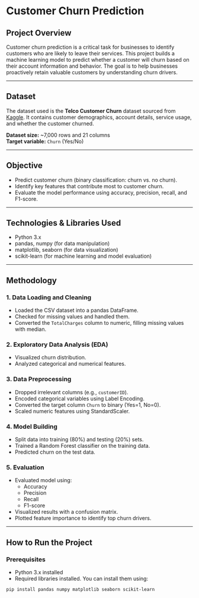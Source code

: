 # Customer Churn Prediction

## Project Overview
Customer churn prediction is a critical task for businesses to identify customers who are likely to leave their services. This project builds a machine learning model to predict whether a customer will churn based on their account information and behavior. The goal is to help businesses proactively retain valuable customers by understanding churn drivers.

---

## Dataset
The dataset used is the **Telco Customer Churn** dataset sourced from [Kaggle](https://www.kaggle.com/blastchar/telco-customer-churn). It contains customer demographics, account details, service usage, and whether the customer churned.

**Dataset size:** ~7,000 rows and 21 columns  
**Target variable:** `Churn` (Yes/No)

---

## Objective
- Predict customer churn (binary classification: churn vs. no churn).
- Identify key features that contribute most to customer churn.
- Evaluate the model performance using accuracy, precision, recall, and F1-score.

---

## Technologies & Libraries Used
- Python 3.x
- pandas, numpy (for data manipulation)
- matplotlib, seaborn (for data visualization)
- scikit-learn (for machine learning and model evaluation)

---

## Methodology

### 1. Data Loading and Cleaning
- Loaded the CSV dataset into a pandas DataFrame.
- Checked for missing values and handled them.
- Converted the `TotalCharges` column to numeric, filling missing values with median.

### 2. Exploratory Data Analysis (EDA)
- Visualized churn distribution.
- Analyzed categorical and numerical features.

### 3. Data Preprocessing
- Dropped irrelevant columns (e.g., `customerID`).
- Encoded categorical variables using Label Encoding.
- Converted the target column `Churn` to binary (Yes=1, No=0).
- Scaled numeric features using StandardScaler.

### 4. Model Building
- Split data into training (80%) and testing (20%) sets.
- Trained a Random Forest classifier on the training data.
- Predicted churn on the test data.

### 5. Evaluation
- Evaluated model using:
  - Accuracy
  - Precision
  - Recall
  - F1-score
- Visualized results with a confusion matrix.
- Plotted feature importance to identify top churn drivers.

---

## How to Run the Project

### Prerequisites
- Python 3.x installed
- Required libraries installed. You can install them using:

```bash
pip install pandas numpy matplotlib seaborn scikit-learn
